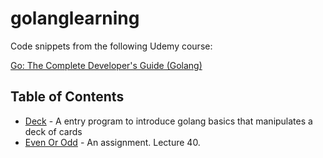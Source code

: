 # golanglearning

Code snippets from the following Udemy course:

[Go: The Complete Developer's Guide (Golang)](https://www.udemy.com/course/go-the-complete-developers-guide/)

## Table of Contents

* [Deck](./deck/) - A entry program to introduce golang basics that manipulates a deck of cards
* [Even Or Odd](./evenorodd/) - An assignment. Lecture 40.
